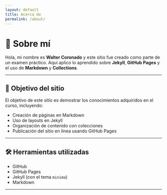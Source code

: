 ```yaml
---
layout: default
title: Acerca de
permalink: /about/
---
```


# 🙋 Sobre mí

Hola, mi nombre es **Walter Coronado** y este sitio fue creado como parte de un examen práctico. Aquí aplico lo aprendido sobre **Jekyll**, **GitHub Pages** y el uso de **Markdown** y **Collections**.

---

## 🎯 Objetivo del sitio

El objetivo de este sitio es demostrar los conocimientos adquiridos en el curso, incluyendo:

- Creación de páginas en Markdown
- Uso de layouts en Jekyll
- Organización de contenido con colecciones
- Publicación del sitio en línea usando GitHub Pages

---

## 🛠️ Herramientas utilizadas

- GitHub
- GitHub Pages
- Jekyll (con el tema `minima`)
- Markdown

---

